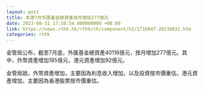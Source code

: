 ```yaml
---
layout: post
title: 本港7月外匯基金總資產按月增加277億元
date: 2023-08-31 17:58:54.000000000 +08:00
link: https://news.rthk.hk/rthk/ch/component/k2/1716047-20230831.htm
categories: rthk
---
```


金管局公布，截至7月底，外匯基金總資產40116億元，按月增加277億元。其中，外幣資產增加185億元，港元資產增加92億元。

金管局說，外幣資產增加，主要因為利息收入增加，以及投資按市價重估。港元資產增加，主要因為香港股票按市價重估。
